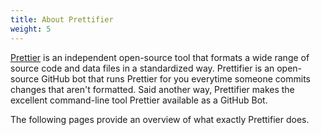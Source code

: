 ```yaml
---
title: About Prettifier
weight: 5
---
```


[Prettier](https://prettier.io) is an independent open-source tool that formats
a wide range of source code and data files in a standardized way. Prettifier is
an open-source GitHub bot that runs Prettier for you everytime someone commits
changes that aren't formatted. Said another way, Prettifier makes the excellent
command-line tool Prettier available as a GitHub Bot.

The following pages provide an overview of what exactly Prettifier does.
